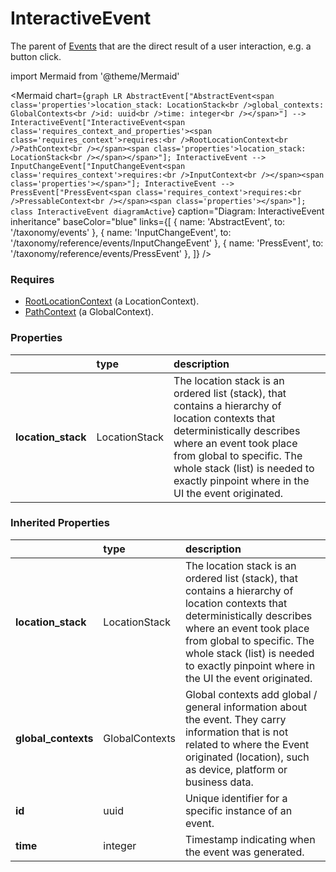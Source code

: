# InteractiveEvent

The parent of [Events](/taxonomy/events) that are the direct result of a user interaction, e.g. a button click.

import Mermaid from '@theme/Mermaid'

<Mermaid chart={`
    graph LR
      AbstractEvent["AbstractEvent<span class='properties'>location_stack: LocationStack<br />global_contexts: GlobalContexts<br />id: uuid<br />time: integer<br /></span>"] -->       InteractiveEvent["InteractiveEvent<span class='requires_context_and_properties'><span class='requires_context'>requires:<br />RootLocationContext<br />PathContext<br /></span><span class='properties'>location_stack: LocationStack<br /></span></span>"];
      InteractiveEvent --> InputChangeEvent["InputChangeEvent<span class='requires_context'>requires:<br />InputContext<br /></span><span class='properties'></span>"];
      InteractiveEvent --> PressEvent["PressEvent<span class='requires_context'>requires:<br />PressableContext<br /></span><span class='properties'></span>"];
    class InteractiveEvent diagramActive
  `}
  caption="Diagram: InteractiveEvent inheritance"
  baseColor="blue"
  links={[
{ name: 'AbstractEvent', to: '/taxonomy/events' }, { name: 'InputChangeEvent', to: '/taxonomy/reference/events/InputChangeEvent' }, { name: 'PressEvent', to: '/taxonomy/reference/events/PressEvent' },   ]}
/>

### Requires

* [RootLocationContext](../location-contexts/RootLocationContext.md) (a LocationContext).
* [PathContext](../global-contexts/PathContext.md) (a GlobalContext).

### Properties

|                     | type          | description                                                                                                                                                                                                                                                                  |
|:--------------------|:--------------|:-----------------------------------------------------------------------------------------------------------------------------------------------------------------------------------------------------------------------------------------------------------------------------|
| **location\_stack** | LocationStack | The location stack is an ordered list (stack), that contains a hierarchy of location contexts that deterministically describes where an event took place from global to specific. The whole stack (list) is needed to exactly pinpoint where in the UI the event originated. |
### Inherited Properties

|                      | type           | description                                                                                                                                                                                                                                                                  |
|:---------------------|:---------------|:-----------------------------------------------------------------------------------------------------------------------------------------------------------------------------------------------------------------------------------------------------------------------------|
| **location\_stack**  | LocationStack  | The location stack is an ordered list (stack), that contains a hierarchy of location contexts that deterministically describes where an event took place from global to specific. The whole stack (list) is needed to exactly pinpoint where in the UI the event originated. |
| **global\_contexts** | GlobalContexts | Global contexts add global / general information about the event. They carry information that is not related to where the Event originated (location), such as device, platform or business data.                                                                            |
| **id**               | uuid           | Unique identifier for a specific instance of an event.                                                                                                                                                                                                                       |
| **time**             | integer        | Timestamp indicating when the event was generated.                                                                                                                                                                                                                           |


